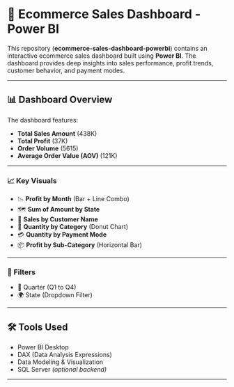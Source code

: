 # 🛒 Ecommerce Sales Dashboard - Power BI

This repository (**ecommerce-sales-dashboard-powerbi**) contains an interactive ecommerce sales dashboard built using **Power BI**. The dashboard provides deep insights into sales performance, profit trends, customer behavior, and payment modes.

---

## 📊 Dashboard Overview

The dashboard features:
- **Total Sales Amount** (438K)
- **Total Profit** (37K)
- **Order Volume** (5615)
- **Average Order Value (AOV)** (121K)

---

### 📈 Key Visuals
- 📉 **Profit by Month** (Bar + Line Combo)
- 🗺️ **Sum of Amount by State**
- 👥 **Sales by Customer Name**
- 🧁 **Quantity by Category** (Donut Chart)
- 💳 **Quantity by Payment Mode**
- 📦 **Profit by Sub-Category** (Horizontal Bar)

---

### 📌 Filters
- 📆 Quarter (Q1 to Q4)
- 🌍 State (Dropdown Filter)

---

## 🛠️ Tools Used
- Power BI Desktop
- DAX (Data Analysis Expressions)
- Data Modeling & Visualization
- SQL Server *(optional backend)*

---

